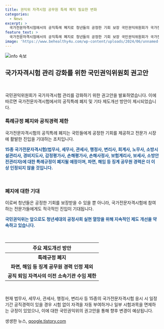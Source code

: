 ```yaml
---
title: 권익위 자격시험 공무원 특례 폐지 필요한 변화
categories:
  - News
excerpt: >
  국가전문자격시험에서의 공직특례 폐지로 청년들의 공정한 기회 보장 국민권익위원회가 국가전문자격시험에서의 공직특례 폐지 및 관리 강화를 권고하며, 과도한 특례문제를 해결하고자 한다. 국가전문자격시험 15종에 대한 특례규정 폐지와 징계 공무원 경력 인정 제외 등 주요 제도개선 방안을 제시했다. 이를 통해 청년들이 공정한 기회를 보장받고, 전문가 시장에 활발하게 진입하는 계기를 마련하기를 기대하고 있다.
feature_text: >
  국가전문자격시험에서의 공직특례 폐지로 청년들의 공정한 기회 보장 국민권익위원회가 국가전문자격시험에서의 공직특례 폐지 및 관리 강화를 권고하며, 과도한 특례문제를 해결하고자 한다. 국가전문자격시험 15종에 대한 특례규정 폐지와 징계 공무원 경력 인정 제외 등 주요 제도개선 방안을 제시했다. 이를 통해 청년들이 공정한 기회를 보장받고, 전문가 시장에 활발하게 진입하는 계기를 마련하기를 기대하고 있다.
image: 'https://www.behealthy4u.com/wp-content/uploads/2024/06/unnamed-file.png'
---
```


<p><img src="https://www.behealthy4u.com/wp-content/uploads/2024/06/unnamed-file.png" alt="info 속보" /></p>

<h2 data-ke-size="size26">국가자격시험 관리 강화를 위한 국민권익위원회 권고안</h2>

<p data-ke-size="size16">&nbsp;</p>

<p>국민권익위원회가 국가자격시험 관리를 강화하기 위한 권고안을 발표하였습니다. 이에 따르면 국가전문자격시험에서의 공직특례 폐지 및 기타 제도개선 방안이 제시되었습니다.</p>

<h3>특례규정 폐지와 공직경력 제한</h3>

<p data-ke-size="size16">국가전문자격시험의 공직특례 폐지는 국민들에게 공정한 기회를 제공하고 전문가 시장에 활발한 진입을 기대하는 조치입니다.</p>

<p><b><span style="color: #1a5490;">15종 국가전문자격시험(법무사, 세무사, 관세사, 행정사, 변리사, 회계사, 노무사, 소방시설관리사, 경비지도사, 감정평가사, 손해평가사, 손해사정사, 보험계리사, 보세사, 소방안전관리자)에 대한 특례규정이 폐지될 예정이며, 파면, 해임 등 징계 공무원 경력은 더 이상 인정되지 않을 것입니다.</span></b></p>

<p data-ke-size="size16">&nbsp;</p>

<h3>폐지에 대한 기대</h3>

<p data-ke-size="size16">이로써 청년들은 공정한 기회를 보장받을 수 있을 뿐 아니라, 국가전문자격시험에 참여하는 전문가들에게도 적극적인 진입이 기대됩니다.</p>

<p><b><span style="color: #1a5490;">국민권익위는 앞으로도 청년세대의 공정사회 실현 열망을 위해 지속적인 제도 개선을 약속하고 있습니다.</span></b></p>

<p data-ke-size="size16">&nbsp;</p>

<table>
    <thead>
        <tr>
            <th style="text-align: center;">주요 제도개선 방안</th>
        </tr>
    </thead>
    <tbody>
        <tr>
            <td style="text-align: center; height: 17px;"><b>특례규정 폐지</b></td>
        <tr>
        <tr>
            <td style="text-align: center; height: 17px;"><b>파면, 해임 등 징계 공무원 경력 인정 제외</b>
        <tr>
        <tr>
            <td style="text-align: center; height: 17px;"><b>공직 퇴임 자격사의 이전 소속기관 수임 제한</b>
        <tr>
    </tbody>
</table>

<p data-ke-size="size16">&nbsp;</p>

<p>현재 법무사, 세무사, 관세사, 행정사, 변리사 등 15종의 국가전문자격시험 응시 시 일정기간 공직경력이 있을 경우 시험 없이 자격을 자동 부여하거나 일부 시험과목을 면제하는 규정이 있었으나, 이에 대한 국민권익위의 권고안을 통해 향후 변경이 예상됩니다.</p>
생생한 뉴스, <a href="https://qoogle.tistory.com" rel="dofollow">qoogle.tistory.com</a>


